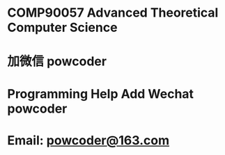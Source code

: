 # COMP90057 Advanced Theoretical Computer Science
# 加微信 powcoder

# Programming Help Add Wechat powcoder

# Email: powcoder@163.com

